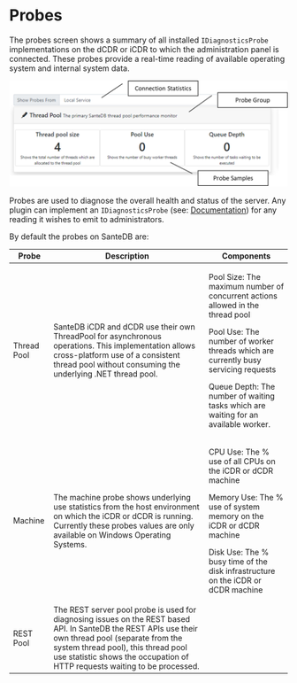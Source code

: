 # Probes

The probes screen shows a summary of all installed `IDiagnosticsProbe` implementations on the dCDR or iCDR to which the administration panel is connected. These probes provide a real-time reading of available operating system and internal system data.

![](<../../../../.gitbook/assets/image (422) (1) (1) (1).png>)

Probes are used to diagnose the overall health and status of the server. Any plugin can implement an `IDiagnosticsProbe` (see: [Documentation](http://santesuite.org/assets/doc/net/html/T\_SanteDB\_Core\_Diagnostics\_IDiagnosticsProbe\_1.htm)) for any reading it wishes to emit to administrators.&#x20;

By default the probes on SanteDB are:

| Probe       | Description                                                                                                                                                                                                                                                              | Components                                                                                                                                                                                                                                                               |
| ----------- | ------------------------------------------------------------------------------------------------------------------------------------------------------------------------------------------------------------------------------------------------------------------------ | ------------------------------------------------------------------------------------------------------------------------------------------------------------------------------------------------------------------------------------------------------------------------ |
| Thread Pool | SanteDB iCDR and dCDR use their own ThreadPool for asynchronous operations. This implementation allows cross-platform use of a consistent thread pool without consuming the underlying .NET thread pool.                                                                 | <p>Pool Size: The maximum number of concurrent actions allowed in the thread pool</p><p>Pool Use: The number of worker threads which are currently busy servicing requests</p><p>Queue Depth: The number of waiting tasks which are waiting for an available worker.</p> |
| Machine     | The machine probe shows underlying use statistics from the host environment on which the iCDR or dCDR is running. Currently these probes values are only available on Windows Operating Systems.                                                                         | <p>CPU Use: The % use of all CPUs on the iCDR or dCDR machine</p><p>Memory Use: The % use of system memory on the iCDR or dCDR machine</p><p>Disk Use: The % busy time of the disk infrastructure on the iCDR or dCDR machine</p><p></p>                                 |
| REST Pool   | The REST server pool probe is used for diagnosing issues on the REST based API. In SanteDB the REST APIs use their own thread pool (separate from the system thread pool), this thread pool use statistic shows the occupation of HTTP requests waiting to be processed. |                                                                                                                                                                                                                                                                          |
